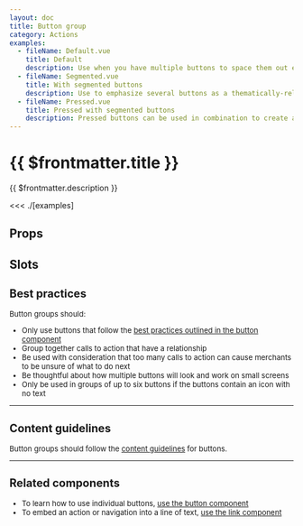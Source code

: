 ```yaml
---
layout: doc
title: Button group
category: Actions
examples:
  - fileName: Default.vue
    title: Default
    description: Use when you have multiple buttons to space them out evenly.
  - fileName: Segmented.vue
    title: With segmented buttons
    description: Use to emphasize several buttons as a thematically-related set among other controls.
  - fileName: Pressed.vue
    title: Pressed with segmented buttons
    description: Pressed buttons can be used in combination to create a toggle for other parts of the user interface.
---
```


# {{ $frontmatter.title }}

<Lede>

{{ $frontmatter.description }}

</Lede>

<Examples>

<<< ./[examples]

</Examples>

## Props

<PropsTable />

## Slots

<SlotsTable />

<div style="font-size: 0.8125rem">

## Best practices

Button groups should:

- Only use buttons that follow the
  [best practices outlined in the button component](https://polaris.shopify.com/components/actions/button#best-practices)
- Group together calls to action that have a relationship
- Be used with consideration that too many calls to action can cause merchants to be unsure of what to do next
- Be thoughtful about how multiple buttons will look and work on small screens
- Only be used in groups of up to six buttons if the buttons contain an icon with no text

---

## Content guidelines

Button groups should follow the [content guidelines](https://polaris.shopify.com/content/actionable-language#buttons) for buttons.

---

## Related components

- To learn how to use individual buttons, [use the button component](https://polaris.shopify.com/components/actions/button)
- To embed an action or navigation into a line of text, [use the link component](https://polaris.shopify.com/components/link)

</div>
